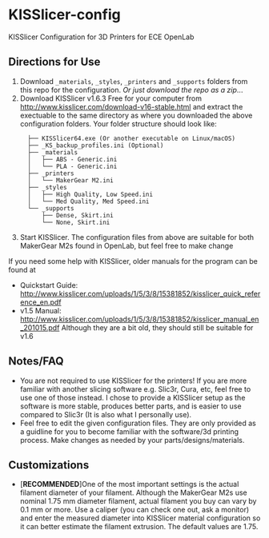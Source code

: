 # KISSlicer-config
KISSlicer Configuration for 3D Printers for ECE OpenLab

## Directions for Use

1. Download `_materials`,  `_styles`, `_printers` and `_supports` folders from this repo for the configuration. _Or just download the repo as a zip_...
2. Download KISSlicer v1.6.3 Free for your computer from http://www.kisslicer.com/download-v16-stable.html and extract the exectuable to the same directory as where you downloaded the above configuration folders.
  Your folder structure should look like:
    ```                                
      ├── KISSlicer64.exe (Or another executable on Linux/macOS)                
      ├── _KS_backup_profiles.ini (Optional)        
      ├── _materials                      
      │   ├── ABS - Generic.ini           
      │   └── PLA - Generic.ini           
      ├── _printers                       
      │   └── MakerGear M2.ini            
      ├── _styles                         
      │   ├── High Quality, Low Speed.ini 
      │   └── Med Quality, Med Speed.ini  
      └── _supports                       
          ├── Dense, Skirt.ini            
          └── None, Skirt.ini             
    ``` 
3. Start KISSlicer. The configuration files from above are suitable for both MakerGear M2s found in OpenLab, but feel free to make change

If you need some help with KISSlicer, older manuals for the program can be found at 
 * Quickstart Guide: http://www.kisslicer.com/uploads/1/5/3/8/15381852/kisslicer_quick_reference_en.pdf
 * v1.5 Manual: http://www.kisslicer.com/uploads/1/5/3/8/15381852/kisslicer_manual_en_201015.pdf
Although they are a bit old, they should still be suitable for v1.6

## Notes/FAQ
 * You are not required to use KISSlicer for the printers! If you are more familiar with another slicing software e.g. Slic3r, Cura, etc, feel free to use one of those instead. I chose to provide a KISSlicer setup as the software is more stable, produces better parts, and is easier to use compared to Slic3r (It is also what I personally use). 
 * Feel free to edit the given configuration files. They are only provided as a guidline for you to become familiar with the software/3d printing process. Make changes as needed by your parts/designs/materials.
 
 ## Customizations
 
 * [__RECOMMENDED__]One of the most important settings is the actual filament diameter of your filament. Although the MakerGear M2s use nominal 1.75 mm diameter filament, actual filament you buy can vary by 0.1 mm or more. Use a caliper (you can check one out, ask a monitor) and enter the measured diameter into KISSlicer material configuration so it can better estimate the filament extrusion. The default values are 1.75.  
